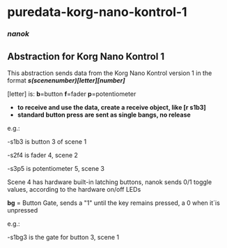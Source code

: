 # puredata-korg-nano-kontrol-1
### _nanok_

## Abstraction for Korg Nano Kontrol 1


This abstraction sends data from the Korg Nano Kontrol version 1 in the format **_s(scenenumber)[letter][number]_**

[letter] is: **b**=button **f**=fader **p**=potentiometer

* **to receive and use the data, create a receive object, like [r s1b3]**
* **standard button press are sent as single bangs, no release**

e.g.:

-s1b3 is button 3 of scene 1

-s2f4 is fader 4, scene 2

-s3p5 is potentiometer 5, scene 3

Scene 4 has hardware built-in latching buttons, nanok sends 0/1 toggle values, according to the hardware on/off LEDs

**bg** = Button Gate, sends a "1" until the key remains pressed, a 0 when it´is unpressed

e.g.:

-s1bg3 is the gate for button 3, scene 1
